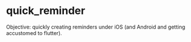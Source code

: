 # quick_reminder

Objective: quickly creating reminders under iOS (and Android and getting
accustomed to flutter).
